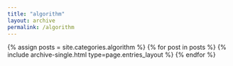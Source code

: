 ```yaml
---
title: "algorithm"
layout: archive
permalink: /algorithm
---
```



{% assign posts = site.categories.algorithm %}
{% for post in posts %} {% include archive-single.html type=page.entries_layout %} {% endfor %}